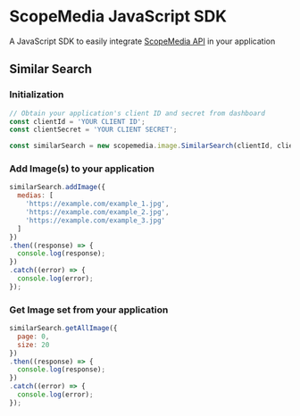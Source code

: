 ScopeMedia JavaScript SDK
=====

A JavaScript SDK to easily integrate [ScopeMedia API](https://developer.scopemedia.com/documentation/) in your application

Similar Search
-----

### Initialization

```js
// Obtain your application's client ID and secret from dashboard
const clientId = 'YOUR CLIENT ID';
const clientSecret = 'YOUR CLIENT SECRET';

const similarSearch = new scopemedia.image.SimilarSearch(clientId, clientSecret);
```

### Add Image(s) to your application

```js
similarSearch.addImage({
  medias: [
    'https://example.com/example_1.jpg',
    'https://example.com/example_2.jpg',
    'https://example.com/example_3.jpg'
  ]
})
.then((response) => {
  console.log(response);
})
.catch((error) => {
  console.log(error);
});
```

### Get Image set from your application

```js
similarSearch.getAllImage({
  page: 0,
  size: 20
})
.then((response) => {
  console.log(response);
})
.catch((error) => {
  console.log(error);
});
```

